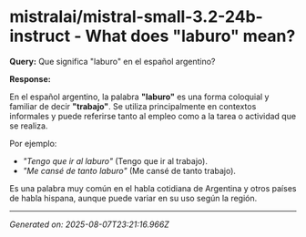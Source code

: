# mistralai/mistral-small-3.2-24b-instruct - What does "laburo" mean?

**Query:** Que significa "laburo" en el español argentino?



**Response:**

En el español argentino, la palabra **"laburo"** es una forma coloquial y familiar de decir **"trabajo"**. Se utiliza principalmente en contextos informales y puede referirse tanto al empleo como a la tarea o actividad que se realiza.

Por ejemplo:
- *"Tengo que ir al laburo"* (Tengo que ir al trabajo).
- *"Me cansé de tanto laburo"* (Me cansé de tanto trabajo).

Es una palabra muy común en el habla cotidiana de Argentina y otros países de habla hispana, aunque puede variar en su uso según la región.

---
*Generated on: 2025-08-07T23:21:16.966Z*
